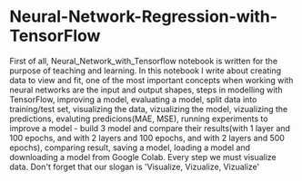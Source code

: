 # Neural-Network-Regression-with-TensorFlow

First of all, Neural_Network_with_Tensorflow notebook is written for the purpose of teaching and learning. 
In this notebook I write about creating data to view and fit, one of the most important concepts when working with neural networks are the input and output shapes, steps in modelling with TensorFlow, improving a model, evaluating a model, split data into training/test set, visualizing the data, vizualizing the model, vizualizing the predictions, evaluting predicions(MAE, MSE), running experiments to improve a model - build 3 model and compare their results(with 1 layer and 100 epochs, and with 2 layers and 100 epochs, and with 2 layers and 500 epochs), comparing result, saving a model, loading a model and downloading a model from Google Colab. Every step we must visualize data. Don't forget that our slogan is 'Visualize, Vizualize, Vizualize'
